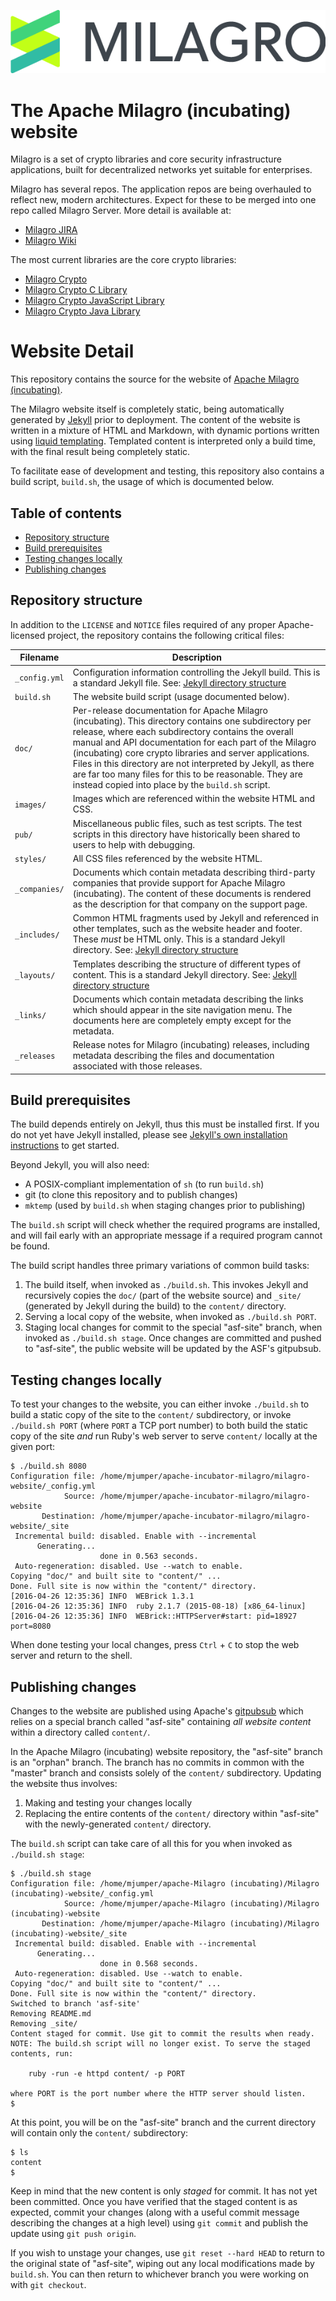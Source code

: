 ![Milagro Logo](/images/MILAGRO_LOGO.png)

The Apache Milagro (incubating) website
============================

Milagro is a set of crypto libraries and core security infrastructure applications, built for decentralized networks yet suitable for enterprises.

Milagro has several repos. The application repos are being overhauled to reflect new, modern architectures. Expect for these to be merged into one repo called Milagro Server. More detail is available at:

* [Milagro JIRA](https://issues.apache.org/jira/projects/MILAGRO/issues/MILAGRO-18?filter=allopenissues)
* [Milagro Wiki](https://cwiki.apache.org/confluence/pages/viewpage.action?pageId=115529045)

The most current libraries are the core crypto libraries:

* [Milagro Crypto](https://github.com/apache/incubator-milagro-crypto)
* [Milagro Crypto C Library](https://github.com/apache/incubator-milagro-crypto-c)
* [Milagro Crypto JavaScript Library](https://github.com/apache/incubator-milagro-javascript)
* [Milagro Crypto Java Library](https://github.com/apache/incubator-milagro-java)

Website Detail
============================

This repository contains the source for the website of [Apache Milagro (incubating)](http://milagro.apache.org/). 

The Milagro website itself is completely static, being automatically generated by [Jekyll](https://jekyllrb.com/) prior to deployment. The content of the website is written in a mixture of HTML and Markdown, with dynamic portions written using [liquid templating](https://jekyllrb.com/docs/templates/). Templated content is interpreted only a build time, with the final result being completely static.

To facilitate ease of development and testing, this repository also contains a build script, `build.sh`, the usage of which is documented below.

Table of contents
-----------------

* [Repository structure](#repository-structure)
* [Build prerequisites](#build-prerequisites)
* [Testing changes locally](#testing-changes-locally)
* [Publishing changes](#publishing-changes)

Repository structure
--------------------

In addition to the `LICENSE` and `NOTICE` files required of any proper Apache-licensed project, the repository contains the following critical files:

| Filename      | Description
| ------------- | -----------
| `_config.yml` | Configuration information controlling the Jekyll build.  This is a standard Jekyll file. See: [Jekyll directory structure](https://jekyllrb.com/docs/structure/)
| `build.sh`    | The website build script (usage documented below).
| `doc/`        | Per-release documentation for Apache Milagro (incubating). This directory contains one subdirectory per release, where each subdirectory contains the overall manual and API documentation for each part of the Milagro (incubating) core crypto libraries and server applications. Files in this directory are not interpreted by Jekyll, as there are far too many files for this to be reasonable. They are instead copied into place by the `build.sh` script.
| `images/`     | Images which are referenced within the website HTML and CSS.
| `pub/`        | Miscellaneous public files, such as test scripts. The test scripts in this directory have historically been shared to users to help with debugging.
| `styles/`     | All CSS files referenced by the website HTML.
| `_companies/` | Documents which contain metadata describing third-party companies that provide support for Apache Milagro (incubating). The content of these documents is rendered as the description for that company on the support page.
| `_includes/`  | Common HTML fragments used by Jekyll and referenced in other templates, such as the website header and footer. These *must* be HTML only. This is a standard Jekyll directory. See: [Jekyll directory structure](https://jekyllrb.com/docs/structure/)
| `_layouts/`   | Templates describing the structure of different types of content. This is a standard Jekyll directory. See: [Jekyll directory structure](https://jekyllrb.com/docs/structure/)
| `_links/`     | Documents which contain metadata describing the links which should appear in the site navigation menu. The documents here are completely empty except for the metadata.
| `_releases`   | Release notes for Milagro (incubating) releases, including metadata describing the files and documentation associated with those releases.

Build prerequisites
-------------------

The build depends entirely on Jekyll, thus this must be installed first. If you do not yet have Jekyll installed, please see [Jekyll's own installation instructions](https://jekyllrb.com/docs/installation/) to get started.

Beyond Jekyll, you will also need:

* A POSIX-compliant implementation of `sh` (to run `build.sh`)
* git (to clone this repository and to publish changes)
* `mktemp` (used by `build.sh` when staging changes prior to publishing)

The `build.sh` script will check whether the required programs are installed, and will fail early with an appropriate message if a required program cannot be found.

The build script handles three primary variations of common build tasks:

1. The build itself, when invoked as `./build.sh`. This invokes Jekyll and recursively copies the `doc/` (part of the website source) and `_site/` (generated by Jekyll during the build) to the `content/` directory.
2. Serving a local copy of the website, when invoked as `./build.sh PORT`.
3. Staging local changes for commit to the special "asf-site" branch, when invoked as `./build.sh stage`. Once changes are committed and pushed to "asf-site", the public website will be updated by the ASF's gitpubsub.

Testing changes locally
-----------------------

To test your changes to the website, you can either invoke `./build.sh` to build a static copy of the site to the `content/` subdirectory, or invoke `./build.sh PORT` (where `PORT` a TCP port number) to both build the static copy of the site *and* run Ruby's web server to serve `content/` locally at the given port:

    $ ./build.sh 8080
    Configuration file: /home/mjumper/apache-incubator-milagro/milagro-website/_config.yml
                Source: /home/mjumper/apache-incubator-milagro/milagro-website
           Destination: /home/mjumper/apache-incubator-milagro/milagro-website/_site
     Incremental build: disabled. Enable with --incremental
          Generating...
                        done in 0.563 seconds.
     Auto-regeneration: disabled. Use --watch to enable.
    Copying "doc/" and built site to "content/" ...
    Done. Full site is now within the "content/" directory.
    [2016-04-26 12:35:36] INFO  WEBrick 1.3.1
    [2016-04-26 12:35:36] INFO  ruby 2.1.7 (2015-08-18) [x86_64-linux]
    [2016-04-26 12:35:36] INFO  WEBrick::HTTPServer#start: pid=18927 port=8080

When done testing your local changes, press `Ctrl`&nbsp;+&nbsp;`C` to stop the web server and return to the shell.

Publishing changes
------------------

Changes to the website are published using Apache's [gitpubsub](https://blogs.apache.org/infra/entry/git_based_websites_available) which relies on a special branch called "asf-site" containing *all website content* within a directory called `content/`.

In the Apache Milagro (incubating) website repository, the "asf-site" branch is an "orphan" branch. The branch has no commits in common with the "master" branch and consists solely of the `content/` subdirectory. Updating the website thus involves:

1. Making and testing your changes locally
2. Replacing the entire contents of the `content/` directory within "asf-site" with the newly-generated `content/` directory.

The `build.sh` script can take care of all this for you when invoked as `./build.sh stage`:

    $ ./build.sh stage
    Configuration file: /home/mjumper/apache-Milagro (incubating)/Milagro (incubating)-website/_config.yml
                Source: /home/mjumper/apache-Milagro (incubating)/Milagro (incubating)-website
           Destination: /home/mjumper/apache-Milagro (incubating)/Milagro (incubating)-website/_site
     Incremental build: disabled. Enable with --incremental
          Generating...
                        done in 0.568 seconds.
     Auto-regeneration: disabled. Use --watch to enable.
    Copying "doc/" and built site to "content/" ...
    Done. Full site is now within the "content/" directory.
    Switched to branch 'asf-site'
    Removing README.md
    Removing _site/
    Content staged for commit. Use git to commit the results when ready.
    NOTE: The build.sh script will no longer exist. To serve the staged
    contents, run:

        ruby -run -e httpd content/ -p PORT

    where PORT is the port number where the HTTP server should listen.
    $

At this point, you will be on the "asf-site" branch and the current directory will contain only the `content/` subdirectory:

    $ ls
    content
    $

Keep in mind that the new content is only *staged* for commit. It has not yet been committed. Once you have verified that the staged content is as expected, commit your changes (along with a useful commit message describing the changes at a high level) using `git commit` and publish the update using `git push origin`.

If you wish to unstage your changes, use `git reset --hard HEAD` to return to the original state of "asf-site", wiping out any local modifications made by `build.sh`. You can then return to whichever branch you were working on with `git checkout`.
